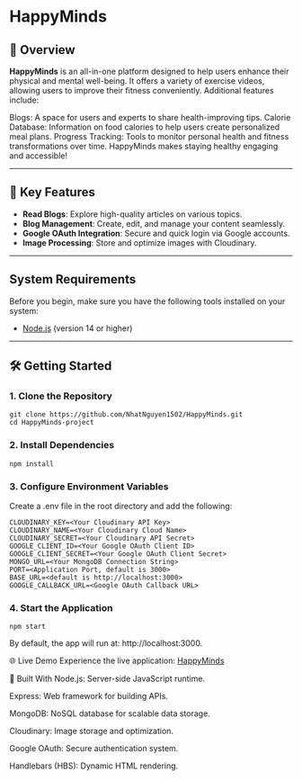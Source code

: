 # HappyMinds

## 🌟 Overview
**HappyMinds** is an all-in-one platform designed to help users enhance their physical and mental well-being. It offers a variety of exercise videos, allowing users to improve their fitness conveniently. Additional features include:

Blogs: A space for users and experts to share health-improving tips.
Calorie Database: Information on food calories to help users create personalized meal plans.
Progress Tracking: Tools to monitor personal health and fitness transformations over time.
HappyMinds makes staying healthy engaging and accessible!

---

## 🚀 Key Features
- **Read Blogs**: Explore high-quality articles on various topics.
- **Blog Management**: Create, edit, and manage your content seamlessly.
- **Google OAuth Integration**: Secure and quick login via Google accounts.
- **Image Processing**: Store and optimize images with Cloudinary.

---

## System Requirements
Before you begin, make sure you have the following tools installed on your system:
- [Node.js](https://nodejs.org/) (version 14 or higher)

---

## 🛠️ Getting Started

### 1. Clone the Repository
```
git clone https://github.com/NhatNguyen1502/HappyMinds.git
cd HappyMinds-project
```

### 2. Install Dependencies
```npm install```

### 3. Configure Environment Variables
Create a .env file in the root directory and add the following:
```
CLOUDINARY_KEY=<Your Cloudinary API Key>
CLOUDINARY_NAME=<Your Cloudinary Cloud Name>
CLOUDINARY_SECRET=<Your Cloudinary API Secret>
GOOGLE_CLIENT_ID=<Your Google OAuth Client ID>
GOOGLE_CLIENT_SECRET=<Your Google OAuth Client Secret>
MONGO_URL=<Your MongoDB Connection String>
PORT=<Application Port, default is 3000>
BASE_URL=<default is http://localhost:3000>
GOOGLE_CALLBACK_URL=<Google OAuth Callback URL>
```

### 4. Start the Application

```npm start```

By default, the app will run at: http://localhost:3000.

🌐 Live Demo
Experience the live application: [HappyMinds](https://happyminds.onrender.com)

🧰 Built With
Node.js: Server-side JavaScript runtime.

Express: Web framework for building APIs.

MongoDB: NoSQL database for scalable data storage.

Cloudinary: Image storage and optimization.

Google OAuth: Secure authentication system.

Handlebars (HBS): Dynamic HTML rendering.

